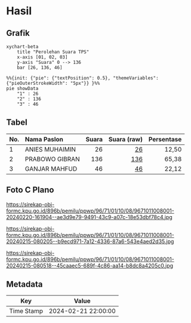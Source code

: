 # Hasil

## Grafik

```mermaid
xychart-beta
    title "Perolehan Suara TPS"
    x-axis [01, 02, 03]
    y-axis "Suara" 0 --> 136
    bar [26, 136, 46]
```

```mermaid
%%{init: {"pie": {"textPosition": 0.5}, "themeVariables": {"pieOuterStrokeWidth": "5px"}} }%%
pie showData
    "1" : 26
    "2" : 136
    "3" : 46
```

## Tabel

| No. | Nama Paslon    | Suara | Suara (raw) | Persentase |
|:--- |:-------------- | -----:| -----------:| ----------:|
| 1   | ANIES MUHAIMIN | 26    | [26][p-1]   | 12,50      |
| 2   | PRABOWO GIBRAN | 136   | [136][p-2]  | 65,38      |
| 3   | GANJAR MAHFUD  | 46    | [46][p-3]   | 22,12      |


[p-1]: https://github.com/gigit-pemilu/pemilu-2024-96-papua-barat-daya/blob/main/pilpres/hitung-suara/sub/96-papua-barat-daya/sub/71-kota-sorong/sub/01-sorong/sub/1008-remu/sub/001-tps/sub/paslon-1.txt
[p-2]: https://github.com/gigit-pemilu/pemilu-2024-96-papua-barat-daya/blob/main/pilpres/hitung-suara/sub/96-papua-barat-daya/sub/71-kota-sorong/sub/01-sorong/sub/1008-remu/sub/001-tps/sub/paslon-2.txt
[p-3]: https://github.com/gigit-pemilu/pemilu-2024-96-papua-barat-daya/blob/main/pilpres/hitung-suara/sub/96-papua-barat-daya/sub/71-kota-sorong/sub/01-sorong/sub/1008-remu/sub/001-tps/sub/paslon-3.txt

## Foto C Plano

https://sirekap-obj-formc.kpu.go.id/896b/pemilu/ppwp/96/71/01/10/08/9671011008001-20240220-161904--ae3d9e79-9491-43c9-a07c-18e53dbf78c4.jpg

https://sirekap-obj-formc.kpu.go.id/896b/pemilu/ppwp/96/71/01/10/08/9671011008001-20240215-080205--b9ecd971-7a12-4336-87a6-543e4aed2d35.jpg

https://sirekap-obj-formc.kpu.go.id/896b/pemilu/ppwp/96/71/01/10/08/9671011008001-20240215-080518--45caaec5-689f-4c86-aa14-b8dc8a4205c0.jpg


## Metadata

| Key        | Value               |
| ---------- | ------------------- |
| Time Stamp | 2024-02-21 22:00:00 |




